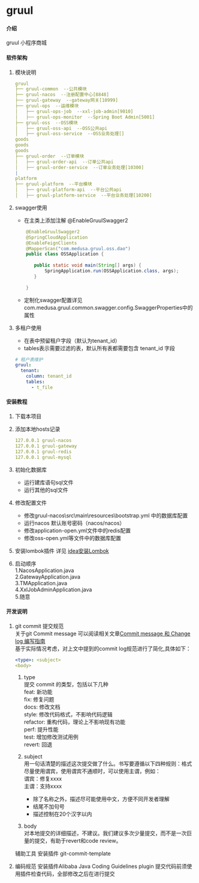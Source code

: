 # gruul

#### 介绍
gruul 小程序商城

#### 软件架构
1. 模块说明
	```yaml
	gruul
	├── gruul-common  --公共模块
	├── gruul-nacos  --注册配置中心[8848]
	├── gruul-gateway  --gateway网关[10999]
	├── gruul-ops  --运维模块
	│   ├── gruul-ops-job  --xxl-job-admin[9010]
	│   ├── gruul-ops-monitor  --Spring Boot Admin[5001]
	├── gruul-oss  --OSS模块
	│   ├── gruul-oss-api  --OSS公共api
	│   ├── gruul-oss-service  --OSS业务处理[]
	goods
	goods
	goods
	├── gruul-order  --订单模块
	│   ├── gruul-order-api  --订单公共api
	│   ├── gruul-order-service  --订单业务处理[10300]
	|
	platform
	├── gruul-platform  --平台模块
	│   ├── gruul-platform-api  --平台公共api
	│   ├── gruul-platform-service  --平台业务处理[10200]
	```
2. swagger使用
	- 在主类上添加注解 @EnableGruulSwagger2
	 ```java
	     @EnableGruulSwagger2
	     @SpringCloudApplication
	     @EnableFeignClients
	     @MapperScan("com.medusa.gruul.oss.dao")
	     public class OSSApplication {
	     
	        public static void main(String[] args) {
	            SpringApplication.run(OSSApplication.class, args);
	        }
	     
	     }
	```
	- 定制化swagger配置详见com.medusa.gruul.common.swagger.config.SwaggerProperties中的属性

3. 多租户使用
	- 在表中预留租户字段（默认为tenant_id）
	- tables表示需要过滤的表，默认所有表都需要包含 tenant_id 字段
	```yaml
	# 租户表维护
	gruul:
	  tenant:
	    column: tenant_id
	    tables:
	      - t_file
	
	```



#### 安装教程

1. 下载本项目
2. 添加本地hosts记录
	```yaml
	127.0.0.1 gruul-nacos
	127.0.0.1 gruul-gateway
	127.0.0.1 gruul-redis
	127.0.0.1 gruul-mysql
	```
3. 初始化数据库
	- 运行建库语句sql文件
	- 运行其他的sql文件
4. 修改配置文件
	- 修改gruul-nacos\src\main\resources\bootstrap.yml 中的数据库配置
	- 运行nacos  默认账号密码（nacos/nacos） 
	- 修改application-open.yml文件中的redis配置
	- 修改oss-open.yml等文件中的数据库配置
5. 安装lombok插件
	详见 [idea安装Lombok](https://www.jianshu.com/p/37e24fe833d6)

6. 启动顺序  
	1.NacosApplication.java  
	2.GatewayApplication.java  
	3.TMApplication.java  
	4.XxlJobAdminApplication.java  
	5.随意

#### 开发说明

1. git commit 提交规范  
	关于git Commit message 可以阅读相关文章[Commit message 和 Change log 编写指南
](http://www.ruanyifeng.com/blog/2016/01/commit_message_change_log.html)  
	基于实际情况考虑，对上文中提到的commit log规范进行了简化,具体如下：
	```yaml
    <type>: <subject>
    <body>
	```
	1. type  
		提交 commit 的类型，包括以下几种  
	    feat: 新功能  
	    fix: 修复问题  
	    docs: 修改文档  
	    style: 修改代码格式，不影响代码逻辑  
	    refactor: 重构代码，理论上不影响现有功能  
	    perf: 提升性能  
	    test: 增加修改测试用例  
	    revert: 回退  
	 2. subject  
		 用一句话清楚的描述这次提交做了什么。书写要遵循以下四种规则：格式尽量使用谓宾，使用谓宾不通顺时，可以使用主谓，例如：  
		 谓宾：修复xxxx  
	     主谓：支持xxxx
	     
	     - 除了名称之外，描述尽可能使用中文，方便不同开发者理解
	     - 结尾不加句号
	     - 描述控制在20个汉字以内
     3. body  
        对本地提交的详细描述，不建议。我们建议多次少量提交，而不是一次巨量的提交，有助于revert和code review。
        
	辅助工具 安装插件 git-commit-template 
    
2. 编码规范
	安装插件Alibaba Java Coding Guidelines plugin 提交代码前须使用插件检查代码，全部修改之后在进行提交


